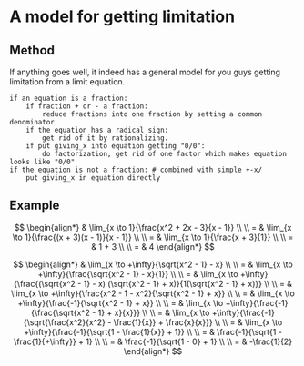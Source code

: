 # A model for getting limitation

## Method

If anything goes well, it indeed has a general model for you guys getting limitation from a limit equation.

```text
if an equation is a fraction:
    if fraction + or - a fraction:
        reduce fractions into one fraction by setting a common denominator
    if the equation has a radical sign:
        get rid of it by rationalizing.
    if put giving_x into equation getting "0/0":
        do factorization, get rid of one factor which makes equation looks like "0/0"
if the equation is not a fraction: # combined with simple +-x/
    put giving_x in equation directly
```

## Example

$$
\begin{align*}
& \lim_{x \to 1}{\frac{x^2 + 2x - 3}{x - 1}}
\\ \\
= & \lim_{x \to 1}{\frac{(x + 3)(x - 1)}{x - 1}}
\\ \\
= & \lim_{x \to 1}{\frac{x + 3}{1}}
\\ \\
= & 1 + 3
\\ \\
= & 4
\end{align*}
$$

$$
\begin{align*}
& \lim_{x \to +\infty}{\sqrt{x^2 - 1} - x}
\\ \\
= & \lim_{x \to +\infty}{\frac{\sqrt{x^2 - 1} - x}{1}}
\\ \\
= & \lim_{x \to +\infty}{\frac{(\sqrt{x^2 - 1} - x) (\sqrt{x^2 - 1} + x)}{1(\sqrt{x^2 - 1} + x)}}
\\ \\
= & \lim_{x \to +\infty}{\frac{x^2 - 1 - x^2}{\sqrt{x^2 - 1} + x}}
\\ \\
= & \lim_{x \to +\infty}{\frac{-1}{\sqrt{x^2 - 1} + x}}
\\ \\
= & \lim_{x \to +\infty}{\frac{-1}{\frac{\sqrt{x^2 - 1} + x}{x}}}
\\ \\
= & \lim_{x \to +\infty}{\frac{-1}{\sqrt{\frac{x^2}{x^2} - \frac{1}{x}} + \frac{x}{x}}}
\\ \\
= & \lim_{x \to +\infty}{\frac{-1}{\sqrt{1 - \frac{1}{x}} + 1}}
\\ \\
= & \frac{-1}{\sqrt{1 - \frac{1}{+\infty}} + 1}
\\ \\
= & \frac{-1}{\sqrt{1 - 0} + 1}
\\ \\
= & -\frac{1}{2}
\end{align*}
$$

